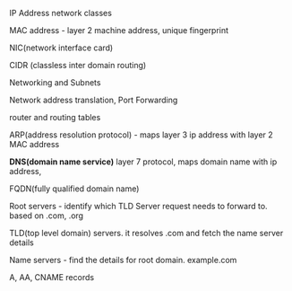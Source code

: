IP Address network classes

MAC address - layer 2 machine address, unique fingerprint

NIC(network interface card)

CIDR (classless inter domain routing)

Networking and Subnets

Network address translation, Port Forwarding

router and routing tables

ARP(address resolution protocol) - maps layer 3 ip address with layer 2 MAC address

**DNS(domain name service)** layer 7 protocol, maps domain name with ip address,

FQDN(fully qualified domain name)

Root servers - identify which TLD Server request needs to forward to. based on .com, .org

TLD(top level domain) servers. it resolves .com and fetch the name server details

Name servers - find the details for root domain. example.com

A, AA, CNAME records

